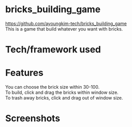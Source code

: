 # bricks_building_game
https://github.com/ayoungkim-tech/bricks_building_game  
This is a game that build whatever you want with bricks.  
# Tech/framework used

# Features
You can choose the brick size within 30-100.  
To build, click and drag the bricks within window size.  
To trash away bricks, click and drag out of window size.  
# Screenshots
